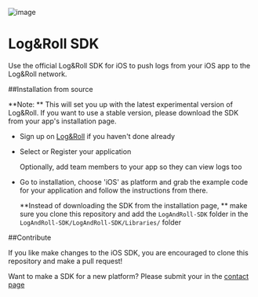 ![image](http://logroll.in/images/logo-promo.png)

Log&Roll SDK
=======

Use the official Log&Roll SDK for iOS to push logs from your iOS app to the Log&Roll network.

##Installation from source

**Note: ** This will set you up with the latest experimental version of Log&Roll. If you want to use a stable version, please download the SDK from your app's installation page.

- Sign up on [Log&Roll](http://logroll.in) if you haven't done already
- Select or Register your application
	
	Optionally, add team members to your app so they can view logs too
			
	
- Go to installation, choose 'iOS' as platform and grab the example code for your application and follow the instructions from there.

  **Instead of downloading the SDK from the installation page, ** make sure you clone this repository and add the `LogAndRoll-SDK` folder in the `LogAndRoll-SDK/LogAndRoll-SDK/Libraries/` folder


##Contribute

If you like make changes to the iOS SDK, you are encouraged to clone this repository and make a pull request!

Want to make a SDK for a new platform? Please submit your in the [contact page](http://logroll.in/#/contact)

